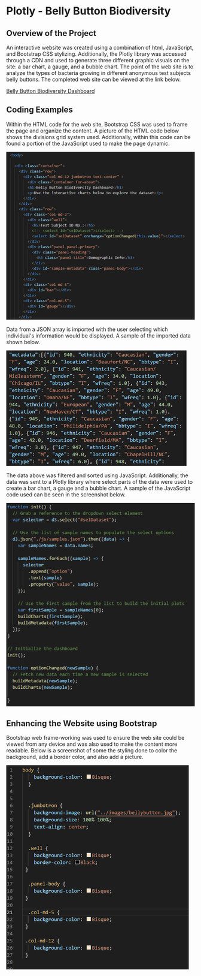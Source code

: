 # Plotly - Belly Button Biodiversity
## Overview of the Project
An interactive website was created using a combination of html, JavaScript, and Bootstrap CSS stylizing.  Additionally, the Plotly library was accessed through a CDN and used to generate three different graphic visuals on the site: a bar chart, a gauge, and a bubble chart.  The point of the web site is to analyze the types of bacteria growing in different anonymous test subjects belly buttons.  The completed web site can be viewed at the link below.

[Belly Button Biodiversity Dashboard](https://eric-himburg.github.io/plotly/)


## Coding Examples
Within the HTML code for the web site, Bootstrap CSS was used to frame the page and organize the content.  A picture of the HTML code below shows the divisions grid system used.  Additionally, within this code can be found a portion of the JavaScript used to make the page dynamic.

![A portion of the HTML code used to create the web site](screenshots/html.png)

Data from a JSON array is imported with the user selecting which individual's information would be displayed.  A sample of the imported data shown below.   

![portion of the JSON data array](screenshots/json.png)

The data above was filtered and sorted using JavaScript.  Additionally, the data was sent to a Plotly library where select parts of the data were used to create a bar chart, a gauge and a bubble chart.  A sample of the JavaScript code used can be seen in the screenshot below.

![potion of JavaScript coding](screenshots/javascript.png)

## Enhancing the Website using Bootstrap
Bootstrap web frame-working was used to ensure the web site could be viewed from any device and was also used to make the content more readable.  Below is a screenshot of some the styling done to color the background, add a border color, and also add a picture.   

![Bootstrap CSS style sheet](screenshots/css.png)







